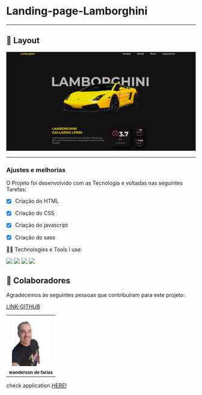 # Landing-page-Lamborghini



<hr>

## 🎨 Layout

![](logo.png.Lamborghini.jpg)

<hr>

### Ajustes e melhorias

O Projeto foi desenvolvido com as Tecnologia e voltadas nas seguintes Tarefas:

- [x] Criação do HTML
- [x] Criação do CSS
- [x] Criação do javascript
- [x] Criação do sass



 🧑‍💻 Technologies e Tools I use:
 <div>
 <img src="https://img.shields.io/badge/HTML5-E34F26?style=for-the-badge&logo=html5&logoColor=white">
 
 <img src="https://img.shields.io/badge/CSS3-1572B6?style=for-the-badge&logo=css3&logoColor=white">

 <img src="https://img.shields.io/badge/JavaScript-F7DF1E?style=for-the-badge&logo=javascript&logoColor=black">

 <img src="https://img.shields.io/badge/Sass-CC6699?style=for-the-badge&logo=sass&logoColor=white">



 </div>


## 🤝 Colaboradores

Agradecemos às seguintes pessoas que contribuíram para este projeto:

<table>
  <tr>
       <td align="center">
      <a href="#">
        <img src="././foto.jpg.png" width="100px;" alt=" wanderson de farias"/><br>
        <sub>
          <b>wanderson de farias</b>
        </sub>
      </a>
    </td>
    <a href="https://github.com/wandersondefariasprogramador" >LINK-GITHUB</a>

  </tr>
</table>
 check application <a href="https://wandersondefariasprogramador.github.io/Landing-page-Lamborghini/">HERE!</a>




